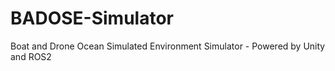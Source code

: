 # BADOSE-Simulator
Boat and Drone Ocean Simulated Environment Simulator -  Powered by Unity and ROS2
